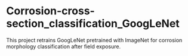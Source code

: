 # Corrosion-cross-section_classification_GoogLeNet
This project retrains GoogLeNet pretrained with ImageNet for corrosion morphology classification after field exposure. 
